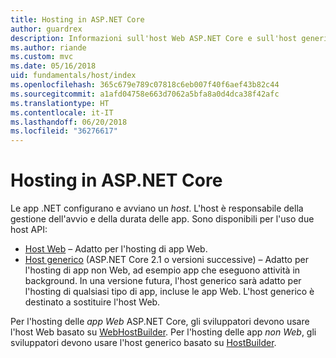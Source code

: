 ```yaml
---
title: Hosting in ASP.NET Core
author: guardrex
description: Informazioni sull'host Web ASP.NET Core e sull'host generico .NET, responsabili della gestione dell'avvio e della durata delle app.
ms.author: riande
ms.custom: mvc
ms.date: 05/16/2018
uid: fundamentals/host/index
ms.openlocfilehash: 365c679e789c07818c6eb007f40f6aef43b82c44
ms.sourcegitcommit: a1afd04758e663d7062a5bfa8a0d4dca38f42afc
ms.translationtype: HT
ms.contentlocale: it-IT
ms.lasthandoff: 06/20/2018
ms.locfileid: "36276617"
---
```

# <a name="host-in-aspnet-core"></a>Hosting in ASP.NET Core

Le app .NET configurano e avviano un *host*. L'host è responsabile della gestione dell'avvio e della durata delle app. Sono disponibili per l'uso due host API:

* [Host Web](xref:fundamentals/host/web-host) &ndash; Adatto per l'hosting di app Web.
* [Host generico](xref:fundamentals/host/generic-host) (ASP.NET Core 2.1 o versioni successive) &ndash; Adatto per l'hosting di app non Web, ad esempio app che eseguono attività in background. In una versione futura, l'host generico sarà adatto per l'hosting di qualsiasi tipo di app, incluse le app Web. L'host generico è destinato a sostituire l'host Web.

Per l'hosting delle *app Web* ASP.NET Core, gli sviluppatori devono usare l'host Web basato su [WebHostBuilder](/dotnet/api/microsoft.aspnetcore.hosting.iwebhostbuilder). Per l'hosting delle app *non Web*, gli sviluppatori devono usare l'host generico basato su [HostBuilder](/dotnet/api/microsoft.extensions.hosting.hostbuilder).
